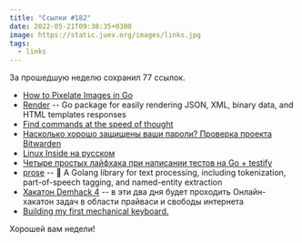 ```yaml
---
title: "Ссылки #182"
date: 2022-05-21T09:38:35+0300
image: https://static.juev.org/images/links.jpg
tags: 
  - links
---
```


За прошедшую неделю сохранил 77 ссылок.

* [How to Pixelate Images in Go](https://golangprojectstructure.com/how-to-pixelate-images-in-go-code/)
* [Render](https://github.com/unrolled/render) -- Go package for easily rendering JSON, XML, binary data, and HTML templates responses
* [Find commands at the speed of thought](https://www.commands.dev/)
* [Насколько хорошо защищены ваши пароли? Проверка проекта Bitwarden](https://pvs-studio.com/ru/blog/posts/csharp/0947/)
* [Linux Inside на русском](https://github.com/proninyaroslav/linux-insides-ru)
* [Четыре простых лайфхака при написании тестов на Go + testify](https://habr.com/ru/company/joom/blog/666440/)
* [prose](https://github.com/jdkato/prose) -- 📖 A Golang library for text processing, including tokenization, part-of-speech tagging, and named-entity extraction
* [Хакатон Demhack 4](https://demhack.ru) -- в эти два дня будет проходить Онлайн-хакатон задач в области прайваси и свободы интернета
* [Building my first mechanical keyboard.](https://not-matthias.github.io/posts/mechanical-keyboard/)

Хорошей вам недели!

